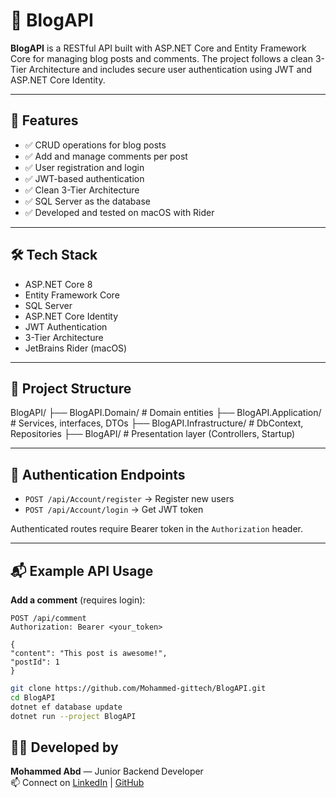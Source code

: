 # 📝 BlogAPI

**BlogAPI** is a RESTful API built with ASP.NET Core and Entity Framework Core for managing blog posts and comments. The project follows a clean 3-Tier Architecture and includes secure user authentication using JWT and ASP.NET Core Identity.

---

## 🚀 Features

- ✅ CRUD operations for blog posts
- ✅ Add and manage comments per post
- ✅ User registration and login
- ✅ JWT-based authentication
- ✅ Clean 3-Tier Architecture
- ✅ SQL Server as the database
- ✅ Developed and tested on macOS with Rider

---

## 🛠️ Tech Stack

- ASP.NET Core 8
- Entity Framework Core
- SQL Server
- ASP.NET Core Identity
- JWT Authentication
- 3-Tier Architecture
- JetBrains Rider (macOS)

---

## 🧱 Project Structure
BlogAPI/
├── BlogAPI.Domain/         # Domain entities
├── BlogAPI.Application/    # Services, interfaces, DTOs
├── BlogAPI.Infrastructure/ # DbContext, Repositories
├── BlogAPI/                # Presentation layer (Controllers, Startup)

---

## 🔐 Authentication Endpoints

- `POST /api/Account/register` → Register new users
- `POST /api/Account/login` → Get JWT token

Authenticated routes require Bearer token in the `Authorization` header.

---

## 📬 Example API Usage

**Add a comment** (requires login):
```http
POST /api/comment
Authorization: Bearer <your_token>

{
"content": "This post is awesome!",
"postId": 1
}
```
```bash
git clone https://github.com/Mohammed-gittech/BlogAPI.git
cd BlogAPI
dotnet ef database update
dotnet run --project BlogAPI
```
## 👨‍💻 Developed by

**Mohammed Abd** — Junior Backend Developer  
📫 Connect on [LinkedIn](https://www.linkedin.com/in/mohammed-abed-9163a536b) | [GitHub](https://github.com/Mohammed-gittech)

